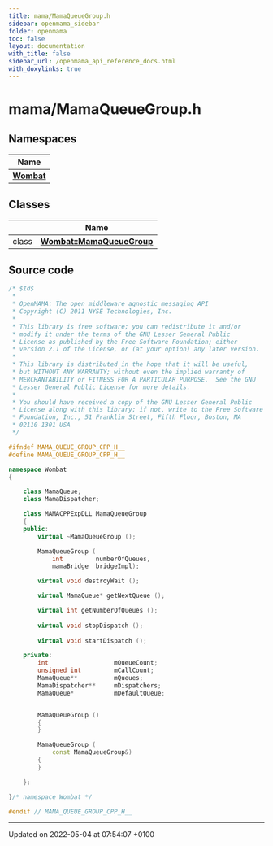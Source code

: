 ```yaml
---
title: mama/MamaQueueGroup.h
sidebar: openmama_sidebar
folder: openmama
toc: false
layout: documentation
with_title: false
sidebar_url: /openmama_api_reference_docs.html
with_doxylinks: true
---
```


# mama/MamaQueueGroup.h



## Namespaces

| Name           |
| -------------- |
| **[Wombat](namespaceWombat.html)**  |

## Classes

|                | Name           |
| -------------- | -------------- |
| class | **[Wombat::MamaQueueGroup](classWombat_1_1MamaQueueGroup.html)**  |




## Source code

```cpp
/* $Id$
 *
 * OpenMAMA: The open middleware agnostic messaging API
 * Copyright (C) 2011 NYSE Technologies, Inc.
 *
 * This library is free software; you can redistribute it and/or
 * modify it under the terms of the GNU Lesser General Public
 * License as published by the Free Software Foundation; either
 * version 2.1 of the License, or (at your option) any later version.
 *
 * This library is distributed in the hope that it will be useful,
 * but WITHOUT ANY WARRANTY; without even the implied warranty of
 * MERCHANTABILITY or FITNESS FOR A PARTICULAR PURPOSE.  See the GNU
 * Lesser General Public License for more details.
 *
 * You should have received a copy of the GNU Lesser General Public
 * License along with this library; if not, write to the Free Software
 * Foundation, Inc., 51 Franklin Street, Fifth Floor, Boston, MA
 * 02110-1301 USA
 */

#ifndef MAMA_QUEUE_GROUP_CPP_H__
#define MAMA_QUEUE_GROUP_CPP_H__

namespace Wombat
{

    class MamaQueue;
    class MamaDispatcher;

    class MAMACPPExpDLL MamaQueueGroup
    {
    public:
        virtual ~MamaQueueGroup ();

        MamaQueueGroup (
            int         numberOfQueues,
            mamaBridge  bridgeImpl);

        virtual void destroyWait ();

        virtual MamaQueue* getNextQueue ();

        virtual int getNumberOfQueues ();
        
        virtual void stopDispatch ();
        
        virtual void startDispatch ();

    private:
        int                  mQueueCount;
        unsigned int         mCallCount;
        MamaQueue**          mQueues;
        MamaDispatcher**     mDispatchers;
        MamaQueue*           mDefaultQueue;


        MamaQueueGroup ()
        {
        }

        MamaQueueGroup (
            const MamaQueueGroup&) 
        {
        }

    };

}/* namespace Wombat */

#endif // MAMA_QUEUE_GROUP_CPP_H__
```


-------------------------------

Updated on 2022-05-04 at 07:54:07 +0100

